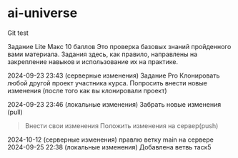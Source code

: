 # ai-universe
Git test

Задание Lite
Макс 10 баллов
Это проверка базовых знаний пройденного вами материала. Задания здесь, как правило, направлены на закрепление навыков и использование их на практике.

2024-09-23 23:43 (серверные изменения)
Задание Pro
Клонировать любой другой проект участника курса.
Попросить внести новые изменения (после того как вы клонировали проект)

2024-09-23 23:46 (локальные изменения)
Забрать новые изменения (pull)
>Внести свои изменения 
Положить изменения на сервер(push)

2024-10-12 (серверные изменения)
правлю ветку main на сервере
2024-09-25 22:38 (локальные изменения)
Добавлена ветвь таск5
